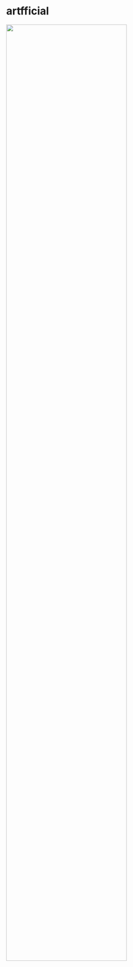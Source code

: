 # artfficial
<img width="80%" src="https://github.com/ARTFFICIAL/artfficial/issues/1#issue-1735341203"/>
